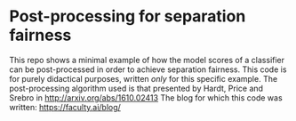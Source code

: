# Post-processing for separation fairness

This repo shows a minimal example of how the model scores of a classifier can be post-processed in order to achieve separation fairness. This code is for purely didactical purposes, written *only* for this specific example.
The post-processing algorithm used is that presented by Hardt, Price and Srebro in http://arxiv.org/abs/1610.02413
The blog for which this code was written: https://faculty.ai/blog/

